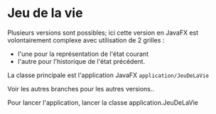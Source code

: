 # Jeu de la vie

Plusieurs versions sont possibles; ici cette version en JavaFX est volontairement complexe avec utilisation de 2 grilles : 
- l'une pour la représentation de l'état courant
- l'autre pour l'historique de l'état précédent.

La classe principale est l'application JavaFX `application/JeuDeLaVie`

Voir les autres branches pour les autres versions..

Pour lancer l'application, lancer la classe application.JeuDeLaVie
